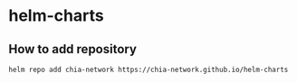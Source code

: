 # helm-charts

## How to add repository

```shell
helm repo add chia-network https://chia-network.github.io/helm-charts
```
